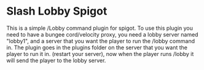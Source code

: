 # Slash Lobby Spigot
 This is a simple /Lobby command plugin for spigot.
 To use this plugin you need to have a bungee cord/velocity proxy, you need a lobby server named "lobby1", and a server that you want the player to run the /lobby command in. The plugin goes in the plugins folder on the server that you want the player to run it in. (restart your server), now when the player runs /lobby it will send the player to the lobby server.
